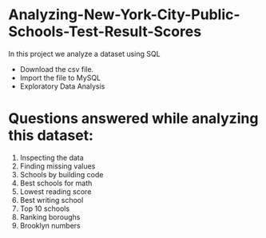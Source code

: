 # Analyzing-New-York-City-Public-Schools-Test-Result-Scores

In this project we analyze a dataset using SQL

* Download the csv file.
* Import the file to MySQL
* Exploratory Data Analysis 


# Questions answered while analyzing this dataset: 

1. Inspecting the data
2. Finding missing values
3. Schools by building code
4. Best schools for math
5. Lowest reading score
6. Best writing school
7. Top 10 schools
8. Ranking boroughs
9. Brooklyn numbers
